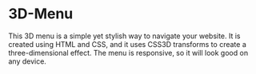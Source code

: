 # 3D-Menu
This 3D menu is a simple yet stylish way to navigate your website. It is created using HTML and CSS, and it uses CSS3D transforms to create a three-dimensional effect. The menu is responsive, so it will look good on any device.
